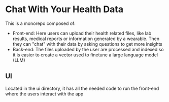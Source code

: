 # Chat With Your Health Data

This is a monorepo composed of:

- Front-end: Here users can upload their health related files, like lab results, medical reports or information generated by a wearable. Then they can "chat" with their data by asking questions to get more insights
- Back-end: The files uploaded by the user are processed and indexed so it is easier to create a vector used to finetune a large language model (LLM)

## UI

Located in the ui directory, it has all the needed code to run the front-end where the users interact with the app
